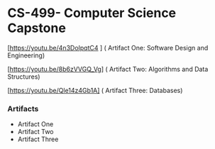 # CS-499- Computer Science Capstone

[https://youtu.be/4n3DoIpqtC4 ]   (  Artifact One: Software Design and Engineering)

[https://youtu.be/8b6zVVGQ_Vg]    (  Artifact Two: Algorithms and Data Structures)

[https://youtu.be/Qle14z4Gb1A]    ( Artifact Three: Databases)

### Artifacts


- Artifact One 
- Artifact Two
- Artifact Three


